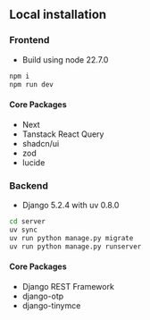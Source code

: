 ## Local installation

### Frontend

- Build using node 22.7.0

```bash
npm i
npm run dev
```
#### Core Packages
- Next
- Tanstack React Query
- shadcn/ui
- zod
- lucide

### Backend

- Django 5.2.4 with uv 0.8.0

```bash
cd server
uv sync
uv run python manage.py migrate
uv run python manage.py runserver
```

#### Core Packages
- Django REST Framework
- django-otp
- django-tinymce
